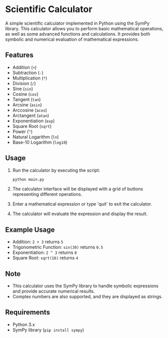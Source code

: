 # Scientific Calculator

A simple scientific calculator implemented in Python using the SymPy library. This calculator allows you to perform basic mathematical operations, as well as some advanced functions and calculations. It provides both symbolic and numerical evaluation of mathematical expressions.

## Features

- Addition (`+`)
- Subtraction (`-`)
- Multiplication (`*`)
- Division (`/`)
- Sine (`sin`)
- Cosine (`cos`)
- Tangent (`tan`)
- Arcsine (`asin`)
- Arccosine (`acos`)
- Arctangent (`atan`)
- Exponentiation (`exp`)
- Square Root (`sqrt`)
- Power (`^`)
- Natural Logarithm (`ln`)
- Base-10 Logarithm (`log10`)

## Usage

1. Run the calculator by executing the script:
   ```bash
   python main.py
   ```

2. The calculator interface will be displayed with a grid of buttons representing different operations.

3. Enter a mathematical expression or type 'quit' to exit the calculator.

4. The calculator will evaluate the expression and display the result.

## Example Usage

- Addition: `2 + 3` returns `5`
- Trigonometric Function: `sin(30)` returns `0.5`
- Exponentiation: `2 ^ 3` returns `8`
- Square Root: `sqrt(16)` returns `4`

## Note

- This calculator uses the SymPy library to handle symbolic expressions and provide accurate numerical results.
- Complex numbers are also supported, and they are displayed as strings.

## Requirements

- Python 3.x
- SymPy library (`pip install sympy`)
